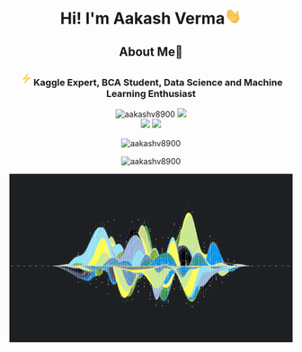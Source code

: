 <h1 align="center">Hi! I'm Aakash Verma<img src="wave.gif" width="30px"></h1>
<h2 align="center">About Me🔭</h2>
<h3 align="center"><img src="bolt.gif" width="25px">Kaggle Expert, BCA Student, Data Science and Machine Learning Enthusiast</h3>

<p align="center">
<a align="center"><img src="https://komarev.com/ghpvc/?username=aakashv8900" alt="aakashv8900" /></a>
<a align="center" href="https://www.kaggle.com/aakashverma8900"><img src="https://img.shields.io/badge/-Kaggle-blue?style=curved-square&link=https://www.kaggle.com/aakashverma8900"></a>
<br/>
<a align="center" href="https://www.linkedin.com/in/heyaakash/"><img src="https://img.shields.io/badge/-heyaakash-blue?style=curved-square&logo=Linkedin&logoColor=white&link=https://www.linkedin.com/in/heyaakash/"></a>
<a align="center" href="mailto:aakashv.8292@gmail.com"><img src="https://img.shields.io/badge/-aakashv.8292@gmail.com-c14438?style=curved-square&logo=Gmail&logoColor=white&link=mailto:aakashv.8292@gmail.com"></a>
<p>
<p align="center">
<img align="center" src="https://github-readme-streak-stats.herokuapp.com/?user=aakashv8900" alt="aakashv8900" />
</p>
<p align="center">
<img align="center" src="https://kaggle-summary-card.herokuapp.com/api?user=aditidevgan3" alt="aakashv8900" />
</p>
<p align="center"><img src="violine.gif" height=300 width="100%" /></p>
<br>
